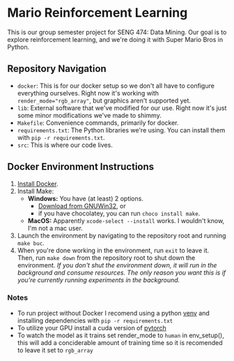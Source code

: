 # Mario Reinforcement Learning

This is our group semester project for SENG 474: Data Mining. Our goal is to explore reinforcement learning, and we're doing it with Super Mario Bros in Python.

## Repository Navigation

- `docker`: This is for our docker setup so we don't all have to configure everything ourselves. Right now it's working with `render_mode="rgb_array"`, but graphics aren't supported yet.
- `lib`: External software that we've modified for our use. Right now it's just some minor modifications we've made to shimmy.
- `Makefile`: Convenience commands, primarily for docker.
- `requirements.txt`: The Python libraries we're using. You can install them with `pip -r requirements.txt`.
- `src`: This is where our code lives.

## Docker Environment Instructions

1. [Install Docker](https://docs.docker.com/get-docker/).
2. Install Make:
   - **Windows:** You have (at least) 2 options.
     - [Download from GNUWin32](https://gnuwin32.sourceforge.net/packages/make.htm), or
     - if you have chocolatey, you can run `choco install make`.
   - **MacOS:** Apparently `xcode-select --install` works. I wouldn't know, I'm not a mac user.
3. Launch the environment by navigating to the repository root and running `make buc`.
4. When you're done working in the environment, run `exit` to leave it. Then, run `make down` from the repository root to shut down the environment. _If you don't shut the environment down, it will run in the background and consume resources. The only reason you want this is if you're currently running experiments in the background._

### Notes

- To run project without Docker I recomend using a python [venv](https://docs.python.org/3/library/venv.html) and installing dependencies with `pip -r requirements.txt`
- To utilize your GPU install a cuda version of [pytorch](https://pytorch.org/get-started/locally/)
- To watch the model as it trains set render_mode to `human` in env_setup(), this will add a conciderable amount of training time so it is recomended to leave it set to `rgb_array`
